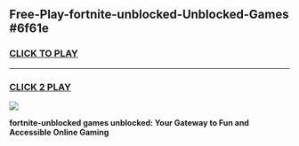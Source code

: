 
## Free-Play-fortnite-unblocked-Unblocked-Games #6f61e
<h3>
<a href="https://news.freeplayer.one?title=fortnite-unblocked&ref=8M">CLICK TO PLAY</a></h3>
<hr>

<h3>
<a href="https://news.freeplayer.one?title=fortnite-unblocked&ref=8M">CLICK 2 PLAY</a>
  
</h3>

<a href="https://news.freeplayer.one?title=fortnite-unblocked&ref=8M"><img src="https://clearcache.store/games.png"></a>


**fortnite-unblocked games unblocked: Your Gateway to Fun and Accessible Online Gaming**
